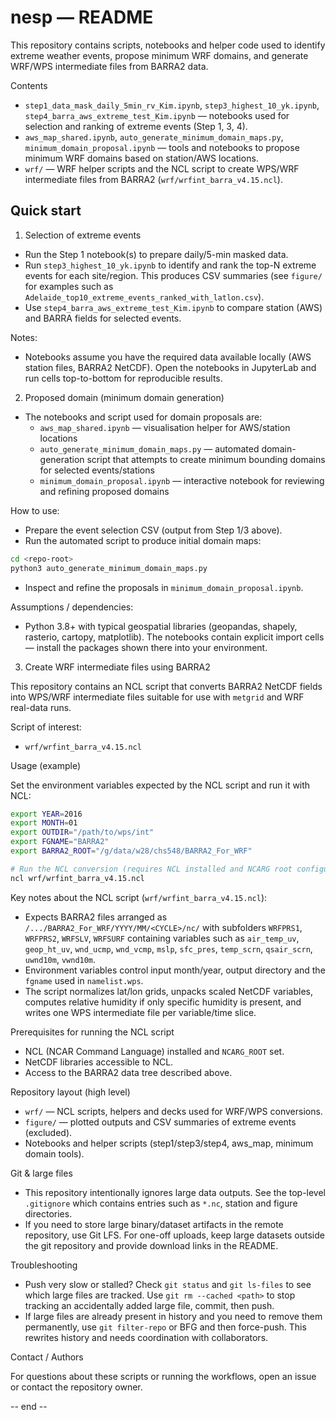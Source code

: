 # nesp — README

This repository contains scripts, notebooks and helper code used to
identify extreme weather events, propose minimum WRF domains, and
generate WRF/WPS intermediate files from BARRA2 data.

Contents
- `step1_data_mask_daily_5min_rv_Kim.ipynb`, `step3_highest_10_yk.ipynb`,
  `step4_barra_aws_extreme_test_Kim.ipynb` — notebooks used for selection
  and ranking of extreme events (Step 1, 3, 4).
- `aws_map_shared.ipynb`, `auto_generate_minimum_domain_maps.py`,
  `minimum_domain_proposal.ipynb` — tools and notebooks to propose
  minimum WRF domains based on station/AWS locations.
- `wrf/` — WRF helper scripts and the NCL script to create WPS/WRF
  intermediate files from BARRA2 (`wrf/wrfint_barra_v4.15.ncl`).

Quick start
-----------

1) Selection of extreme events

- Run the Step 1 notebook(s) to prepare daily/5-min masked data.
- Run `step3_highest_10_yk.ipynb` to identify and rank the top-N extreme
  events for each site/region. This produces CSV summaries (see `figure/`
  for examples such as `Adelaide_top10_extreme_events_ranked_with_latlon.csv`).
- Use `step4_barra_aws_extreme_test_Kim.ipynb` to compare station (AWS)
  and BARRA fields for selected events.

Notes:
- Notebooks assume you have the required data available locally (AWS
  station files, BARRA2 NetCDF). Open the notebooks in JupyterLab and run
  cells top-to-bottom for reproducible results.

2) Proposed domain (minimum domain generation)

- The notebooks and script used for domain proposals are:
  - `aws_map_shared.ipynb` — visualisation helper for AWS/station locations
  - `auto_generate_minimum_domain_maps.py` — automated domain-generation
    script that attempts to create minimum bounding domains for selected
    events/stations
  - `minimum_domain_proposal.ipynb` — interactive notebook for reviewing
    and refining proposed domains

How to use:

- Prepare the event selection CSV (output from Step 1/3 above).
- Run the automated script to produce initial domain maps:

```bash
cd <repo-root>
python3 auto_generate_minimum_domain_maps.py
```

- Inspect and refine the proposals in `minimum_domain_proposal.ipynb`.

Assumptions / dependencies:
- Python 3.8+ with typical geospatial libraries (geopandas, shapely,
  rasterio, cartopy, matplotlib). The notebooks contain explicit
  import cells — install the packages shown there into your environment.

3) Create WRF intermediate files using BARRA2

This repository contains an NCL script that converts BARRA2 NetCDF
fields into WPS/WRF intermediate files suitable for use with `metgrid`
and WRF real-data runs.

Script of interest:
- `wrf/wrfint_barra_v4.15.ncl`

Usage (example)

Set the environment variables expected by the NCL script and run it with NCL:

```bash
export YEAR=2016
export MONTH=01
export OUTDIR="/path/to/wps/int"
export FGNAME="BARRA2"
export BARRA2_ROOT="/g/data/w28/chs548/BARRA2_For_WRF"

# Run the NCL conversion (requires NCL installed and NCARG root configured)
ncl wrf/wrfint_barra_v4.15.ncl
```

Key notes about the NCL script (`wrf/wrfint_barra_v4.15.ncl`):
- Expects BARRA2 files arranged as `/.../BARRA2_For_WRF/YYYY/MM/<CYCLE>/nc/`
  with subfolders `WRFPRS1`, `WRFPRS2`, `WRFSLV`, `WRFSURF` containing
  variables such as `air_temp_uv`, `geop_ht_uv`, `wnd_ucmp`, `wnd_vcmp`,
  `mslp`, `sfc_pres`, `temp_scrn`, `qsair_scrn`, `uwnd10m`, `vwnd10m`.
- Environment variables control input month/year, output directory and
  the `fgname` used in `namelist.wps`.
- The script normalizes lat/lon grids, unpacks scaled NetCDF variables,
  computes relative humidity if only specific humidity is present, and
  writes one WPS intermediate file per variable/time slice.

Prerequisites for running the NCL script
- NCL (NCAR Command Language) installed and `NCARG_ROOT` set.
- NetCDF libraries accessible to NCL.
- Access to the BARRA2 data tree described above.

Repository layout (high level)

- `wrf/` — NCL scripts, helpers and decks used for WRF/WPS conversions.
- `figure/` — plotted outputs and CSV summaries of extreme events (excluded).
- Notebooks and helper scripts (step1/step3/step4, aws_map, minimum domain tools).

Git & large files

- This repository intentionally ignores large data outputs. See the
  top-level `.gitignore` which contains entries such as `*.nc`, station
  and figure directories.
- If you need to store large binary/dataset artifacts in the remote
  repository, use Git LFS. For one-off uploads, keep large datasets
  outside the git repository and provide download links in the README.

Troubleshooting

- Push very slow or stalled? Check `git status` and `git ls-files` to see
  which large files are tracked. Use `git rm --cached <path>` to stop
  tracking an accidentally added large file, commit, then push.
- If large files are already present in history and you need to remove
  them permanently, use `git filter-repo` or BFG and then force-push.
  This rewrites history and needs coordination with collaborators.

Contact / Authors

For questions about these scripts or running the workflows, open an
issue or contact the repository owner.

-- end --
